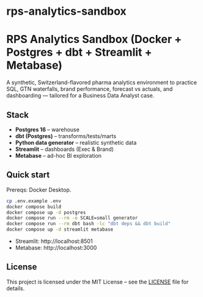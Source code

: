 # rps-analytics-sandbox

# RPS Analytics Sandbox (Docker + Postgres + dbt + Streamlit + Metabase)

A synthetic, Switzerland-flavored pharma analytics environment to practice SQL, GTN waterfalls,
brand performance, forecast vs actuals, and dashboarding — tailored for a Business Data Analyst case.

## Stack
- **Postgres 16** – warehouse
- **dbt (Postgres)** – transforms/tests/marts
- **Python data generator** – realistic synthetic data
- **Streamlit** – dashboards (Exec & Brand)
- **Metabase** – ad-hoc BI exploration

## Quick start
Prereqs: Docker Desktop.

```bash
cp .env.example .env
docker compose build
docker compose up -d postgres
docker compose run --rm -e SCALE=small generator
docker compose run --rm dbt bash -lc "dbt deps && dbt build"
docker compose up -d streamlit metabase

````

- Streamlit: http://localhost:8501
- Metabase: http://localhost:3000


## License

This project is licensed under the MIT License – see the [LICENSE](LICENSE) file for details.